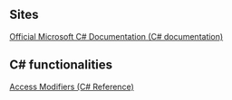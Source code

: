 ## Sites  

[Official Microsoft C# Documentation (C# documentation)](https://docs.microsoft.com/en-us/dotnet/csharp/)  

## C# functionalities  

[Access Modifiers (C# Reference)](https://docs.microsoft.com/en-us/dotnet/csharp/language-reference/keywords/access-modifiers)  
